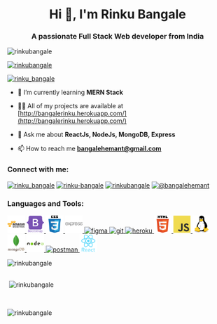 <h1 align="center">Hi 👋, I'm Rinku Bangale</h1>
<h3 align="center">A passionate Full Stack Web developer from India</h3>

<p align="left"> <img src="https://komarev.com/ghpvc/?username=rinkubangale&label=Profile%20views&color=0e75b6&style=flat" alt="rinkubangale" /> </p>

<p align="left"> <a href="https://github.com/ryo-ma/github-profile-trophy"><img src="https://github-profile-trophy.vercel.app/?username=rinkubangale" alt="rinkubangale" /></a> </p>

<p align="left"> <a href="https://twitter.com/rinku_bangale" target="blank"><img src="https://img.shields.io/twitter/follow/rinku_bangale?logo=twitter&style=for-the-badge" alt="rinku_bangale" /></a> </p>

- 🌱 I’m currently learning **MERN Stack**

- 👨‍💻 All of my projects are available at [http://bangalerinku.herokuapp.com/](http://bangalerinku.herokuapp.com/)

- 💬 Ask me about **ReactJs, NodeJs, MongoDB, Express**

- 📫 How to reach me **bangalehemant@gmail.com**

<h3 align="left">Connect with me:</h3>
<p align="left">
<a href="https://twitter.com/rinku_bangale" target="blank"><img align="center" src="https://raw.githubusercontent.com/rahuldkjain/github-profile-readme-generator/master/src/images/icons/Social/twitter.svg" alt="rinku_bangale" height="30" width="40" /></a>
<a href="https://www.linkedin.com/in/rinku-bangale-599433155/" target="blank"><img align="center" src="https://raw.githubusercontent.com/rahuldkjain/github-profile-readme-generator/master/src/images/icons/Social/linked-in-alt.svg" alt="rinku-bangale" height="30" width="40" /></a>
<a href="https://codesandbox.com/rinkubangale" target="blank"><img align="center" src="https://cdn.jsdelivr.net/npm/simple-icons@3.0.1/icons/codesandbox.svg" alt="rinkubangale" height="30" width="40" /></a>
<a href="https://medium.com/@bangalehemant" target="blank"><img align="center" src="https://raw.githubusercontent.com/rahuldkjain/github-profile-readme-generator/master/src/images/icons/Social/medium.svg" alt="@bangalehemant" height="30" width="40" /></a>
</p>

<h3 align="left">Languages and Tools:</h3>
<p align="left"> <a href="https://aws.amazon.com" target="_blank"> <img src="https://raw.githubusercontent.com/devicons/devicon/master/icons/amazonwebservices/amazonwebservices-original-wordmark.svg" alt="aws" width="40" height="40"/> </a> <a href="https://getbootstrap.com" target="_blank"> <img src="https://raw.githubusercontent.com/devicons/devicon/master/icons/bootstrap/bootstrap-plain-wordmark.svg" alt="bootstrap" width="40" height="40"/> </a> <a href="https://www.w3schools.com/css/" target="_blank"> <img src="https://raw.githubusercontent.com/devicons/devicon/master/icons/css3/css3-original-wordmark.svg" alt="css3" width="40" height="40"/> </a> <a href="https://expressjs.com" target="_blank"> <img src="https://raw.githubusercontent.com/devicons/devicon/master/icons/express/express-original-wordmark.svg" alt="express" width="40" height="40"/> </a> <a href="https://www.figma.com/" target="_blank"> <img src="https://www.vectorlogo.zone/logos/figma/figma-icon.svg" alt="figma" width="40" height="40"/> </a> <a href="https://git-scm.com/" target="_blank"> <img src="https://www.vectorlogo.zone/logos/git-scm/git-scm-icon.svg" alt="git" width="40" height="40"/> </a> <a href="https://heroku.com" target="_blank"> <img src="https://www.vectorlogo.zone/logos/heroku/heroku-icon.svg" alt="heroku" width="40" height="40"/> </a> <a href="https://www.w3.org/html/" target="_blank"> <img src="https://raw.githubusercontent.com/devicons/devicon/master/icons/html5/html5-original-wordmark.svg" alt="html5" width="40" height="40"/> </a> <a href="https://developer.mozilla.org/en-US/docs/Web/JavaScript" target="_blank"> <img src="https://raw.githubusercontent.com/devicons/devicon/master/icons/javascript/javascript-original.svg" alt="javascript" width="40" height="40"/> </a> <a href="https://www.linux.org/" target="_blank"> <img src="https://raw.githubusercontent.com/devicons/devicon/master/icons/linux/linux-original.svg" alt="linux" width="40" height="40"/> </a> <a href="https://www.mongodb.com/" target="_blank"> <img src="https://raw.githubusercontent.com/devicons/devicon/master/icons/mongodb/mongodb-original-wordmark.svg" alt="mongodb" width="40" height="40"/> </a> <a href="https://nodejs.org" target="_blank"> <img src="https://raw.githubusercontent.com/devicons/devicon/master/icons/nodejs/nodejs-original-wordmark.svg" alt="nodejs" width="40" height="40"/> </a> <a href="https://postman.com" target="_blank"> <img src="https://www.vectorlogo.zone/logos/getpostman/getpostman-icon.svg" alt="postman" width="40" height="40"/> </a> <a href="https://reactjs.org/" target="_blank"> <img src="https://raw.githubusercontent.com/devicons/devicon/master/icons/react/react-original-wordmark.svg" alt="react" width="40" height="40"/> </a> </p>

<p><img align="left" src="https://github-readme-stats.vercel.app/api/top-langs?username=rinkubangale&show_icons=true&locale=en&layout=compact" alt="rinkubangale" /></p>
<br>
<br>
<p>&nbsp;<img align="center" src="https://github-readme-stats.vercel.app/api?username=rinkubangale&show_icons=true&locale=en" alt="rinkubangale" /></p>
<br>
<p><img align="center" src="https://github-readme-streak-stats.herokuapp.com/?user=rinkubangale&" alt="rinkubangale" /></p>

